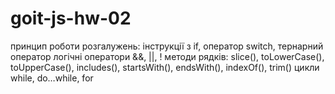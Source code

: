 # goit-js-hw-02
принцип роботи розгалужень: інструкції з if, оператор switch, тернарний оператор
логічні оператори &&, ||, !
методи рядків: slice(), toLowerCase(), toUpperCase(), includes(), startsWith(), endsWith(), indexOf(), trim()
цикли while, do…while, for
